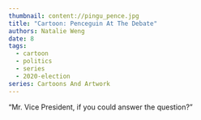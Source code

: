 ```yaml
---
thumbnail: content://pingu_pence.jpg
title: "Cartoon: Penceguin At The Debate"
authors: Natalie Weng
date: 8
tags:
  - cartoon
  - politics
  - series
  - 2020-election
series: Cartoons And Artwork
---
```


“Mr. Vice President, if you could answer the question?”
